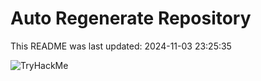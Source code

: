 # Auto Regenerate Repository

This README was last updated: 2024-11-03 23:25:35

 ![TryHackMe](https://tryhackme.com/badge/533634)